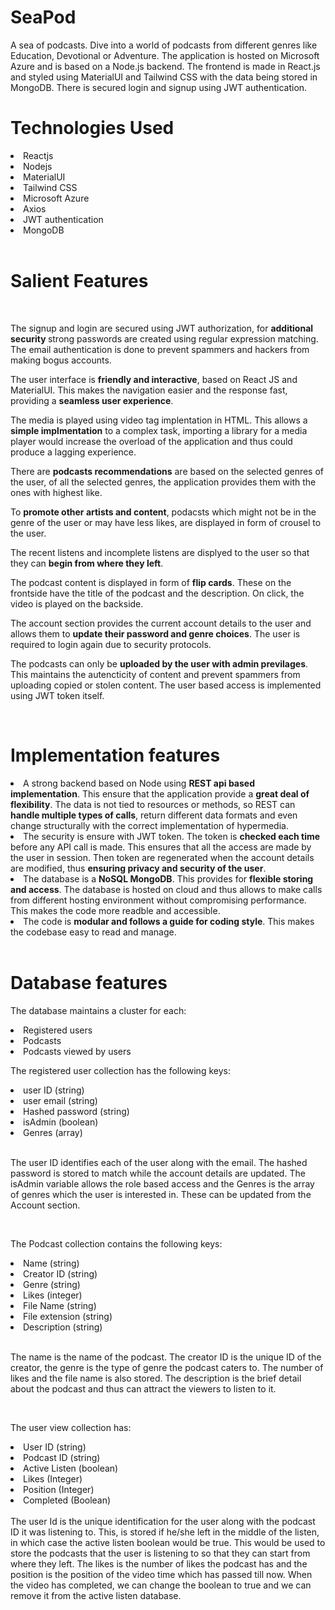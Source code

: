 # SeaPod
A sea of podcasts. Dive into a world of podcasts from different genres like Education, Devotional or Adventure. The application is hosted on Microsoft Azure and is based on a Node.js backend. The frontend is made in React.js and styled using MaterialUI and Tailwind CSS with the data being stored in MongoDB. There is secured login and signup using JWT authentication. 
<h1>Technologies Used</h1>
<ui>
  <li>Reactjs</li>
  <li>Nodejs</li>
  <li>MaterialUI</li>
  <li>Tailwind CSS</li>
  <li>Microsoft Azure</li>
  <li>Axios</li>
  <li>JWT authentication</li>
  <li>MongoDB</li>
 </ui>
 <br>
 <h1>Salient Features</h1>
 <br>
 <p>The signup and login are secured using JWT authorization, for <b>additional security </b>strong passwords are created using regular expression matching. The email authentication is done to prevent spammers and hackers from making bogus accounts.</p>
 <p>The user interface is <b>friendly and interactive</b>, based on React JS and MaterialUI. This makes the navigation easier and the response fast, providing a <b>seamless user experience</b>. </p>
 <p>The media is played using video tag implentation in HTML. This allows a <b>simple implmentation</b> to a complex task, importing a library for a media player would increase the overload of the application and thus could produce a lagging experience. </p>
 <p>There are <b>podcasts recommendations</b> are based on the selected genres of the user, of all the selected genres, the application provides them with the ones with highest like.</p>
 <p>To <b>promote other artists and content</b>, podacsts which might not be in the genre of the user or may have less likes, are displayed in form of crousel to the user. </p>
 <p>The recent listens and incomplete listens are displyed to the user so that they can <b>begin from where they left</b>.</p>
 <p>The podcast content is displayed in form of <b>flip cards</b>. These on the frontside have the title of the podcast and the description. On click, the video is played on the backside. </p>
 <p>The account section provides the current account details to the user and allows them to <b>update their password and genre choices</b>. The user is required to login again due to security protocols.</p>
 <p>The podcasts can only be <b>uploaded by the user with admin previlages</b>. This maintains the autencticity of content and prevent spammers from uploading copied or stolen content. The user based access is implemented using JWT token itself.</p>
 
<br>
<h1>Implementation features</h1>
<ui>
  <li>A strong backend based on Node using <b>REST api based implementation</b>. This ensure that the application provide a <b>great deal of flexibility</b>. The data is not tied to resources or methods, so REST can <b>handle multiple types of calls</b>, return different data formats and even change structurally with the correct implementation of hypermedia.</li>
  <li>The security is ensure with JWT token. The token is <b>checked each time</b> before any API call is made. This ensures that all the access are made by the user in session. Then token are regenerated when the account details are modified, thus <b>ensuring privacy and security of the user</b>.</li>
  <li>The database is a <b>NoSQL MongoDB</b>. This provides for <b>flexible storing and access</b>. The database is hosted on cloud and thus allows to make calls from different hosting environment without compromising performance. This makes the code more readble and accessible.</li>
  <li>The code is <b>modular and follows a guide for coding style</b>. This makes the codebase easy to read and manage.</li>
</ui>
<br>
<h1>Database features</h1>
<p>The database maintains a cluster for each:
    <ui>
      <li>Registered users</li>
      <li>Podcasts</li>
      <li>Podcasts viewed by users</li>
  </ui>
 </p>
<p>
  The registered user collection has the following keys:
  <ui>
    <li>user ID (string) </li>
    <li>user email (string) </li>
    <li>Hashed password (string) </li>
    <li>isAdmin (boolean) </li>
    <li>Genres (array) </li>
  </ui>
  <br>
 <p>The user ID identifies each of the user along with the email. The hashed password is stored to match while the account details are updated. The isAdmin variable allows the role based access and the Genres is the array of genres which the user is interested in. These can be updated from the Account section.
   </p>
</p>
<br>
<p>
  The Podcast collection contains the following keys:
  <ui>
    <li>Name (string)</li>
    <li>Creator ID (string) </li>
    <li>Genre (string)</li>
    <li>Likes (integer)</li>
    <li>File Name (string) </li>
    <li>File extension (string)</li>
    <li>Description (string) </li>
  </ui>
  <br>
 <p>The name is the name of the podcast. The creator ID is the unique ID of the creator, the genre is the type of genre the podcast caters to. The number of likes and the file name is also stored. The description is the brief detail about the podcast and thus can attract the viewers to listen to it.</p>
</p>
<br>
<p>
  The user view collection has:
  <ui>
    <li>User ID (string)</li>
    <li>Podcast ID (string)</li>
    <li>Active Listen (boolean) </li>
    <li>Likes (Integer)</li>
    <li>Position (Integer)</li>
    <li>Completed (Boolean)</li>
  </ui>
  <br>
  The user Id is the unique identification for the user along with the podcast ID it was listening to. This, is stored if he/she left in the middle of the listen, in which case the active listen boolean would be true. This would be used to store the podcasts that the user is listening to so that they can start from where they left. The likes is the number of likes the podcast has and the position is the position of the video time which has passed till now. When the video has completed, we can change the boolean to true and we can remove it from the active listen database.
</p>
